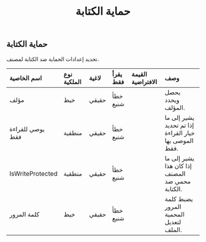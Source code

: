 ﻿---
title: حماية الكتابة
second_title: Aspose.Cells Cloud Documen
type: docs
url: /ar/specification/model/writeprotection/
description: "Aspose.Cells مواصفات النموذج السحابي: حماية الكتابة. تعامل بسهولة مع Excel ومستندات جداول البيانات الأخرى التي تحتوي على ميزات مثل الفتح والتوليد والتحرير والتقسيم والدمج والمقارنة والتحويل"
kwords: Excel، Office، جدول البيانات، Cloud REST API، حماية الكتابة
weight: 50
---
## **حماية الكتابة**

 تحديد إعدادات الحماية ضد الكتابة لمصنف.

| اسم الخاصية| نوع الملكية| لاغية| يقرأ فقط| القيمة الافتراضية| وصف|
|:- |:- |:- |:- |:- |:- |
| مؤلف| خيط| حقيقي| خطأ شنيع|| يحصل ويحدد المؤلف.|
| يوصي للقراءة فقط| منطقية| حقيقي| خطأ شنيع|| يشير إلى ما إذا تم تحديد خيار القراءة الموصى بها فقط.|
| IsWriteProtected| منطقية| حقيقي| خطأ شنيع|| يشير إلى ما إذا كان هذا المصنف محمي ضد الكتابة.|
| كلمة المرور| خيط| حقيقي| خطأ شنيع|| يضبط كلمة المرور المحمية لتعديل الملف.|

